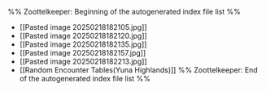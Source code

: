 %% Zoottelkeeper: Beginning of the autogenerated index file list  %%
-  [[Pasted image 20250218182105.jpg]]
-  [[Pasted image 20250218182120.jpg]]
-  [[Pasted image 20250218182135.jpg]]
-  [[Pasted image 20250218182157.jpg]]
-  [[Pasted image 20250218182213.jpg]]
-  [[Random Encounter Tables(Yuna Highlands)]]
%% Zoottelkeeper: End of the autogenerated index file list  %%
